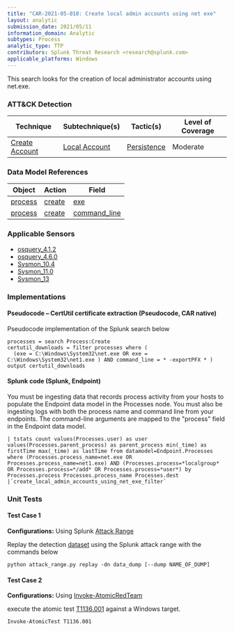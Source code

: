 ```yaml
---
title: "CAR-2021-05-010: Create local admin accounts using net exe"
layout: analytic
submission_date: 2021/05/11
information_domain: Analytic
subtypes: Process
analytic_type: TTP
contributors: Splunk Threat Research <research@splunk.com>
applicable_platforms: Windows
---
```


This search looks for the creation of local administrator accounts using net.exe.


### ATT&CK Detection

|Technique|Subtechnique(s)|Tactic(s)|Level of Coverage|
|---|---|---|---|
|[Create Account](https://attack.mitre.org/techniques/T1136/)|[Local Account](https://attack.mitre.org/techniques/T1136/001/)|[Persistence](https://attack.mitre.org/tactics/TA0003/)|Moderate|

### Data Model References

|Object|Action|Field|
|---|---|---|
|[process](/data_model/process) | [create](/data_model/process#create) | [exe](/data_model/process#exe) |
|[process](/data_model/process) | [create](/data_model/process#create) | [command_line](/data_model/process#command_line) |


### Applicable Sensors

- [osquery_4.1.2](/sensors/osquery_4.1.2)
- [osquery_4.6.0](/sensors/osquery_4.6.0)
- [Sysmon_10.4](/sensors/sysmon_10.4)
- [Sysmon_11.0](/sensors/sysmon_11.0)
- [Sysmon_13](/sensors/sysmon_13)

### Implementations

#### Pseudocode – CertUtil certificate extraction (Pseudocode, CAR native)


Pseudocode implementation of the Splunk search below


```
processes = search Process:Create
certutil_downloads = filter processes where (
  (exe = C:\Windows\System32\net.exe OR exe = C:\Windows\System32\net1.exe ) AND command_line = * -exportPFX * )
output certutil_downloads
```


#### Splunk code (Splunk, Endpoint)


You must be ingesting data that records process activity from your hosts to populate the Endpoint data model in the Processes node. You must also be ingesting logs with both the process name and command line from your endpoints. The command-line arguments are mapped to the "process" field in the Endpoint data model.


```
| tstats count values(Processes.user) as user values(Processes.parent_process) as parent_process min(_time) as firstTime max(_time) as lastTime from datamodel=Endpoint.Processes where (Processes.process_name=net.exe OR Processes.process_name=net1.exe) AND (Processes.process=*localgroup* OR Processes.process=*/add* OR Processes.process=*user*) by Processes.process Processes.process_name Processes.dest   |`create_local_admin_accounts_using_net_exe_filter`
```



### Unit Tests

#### Test Case 1

**Configurations:** Using Splunk [Attack Range](https://github.com/splunk/attack_range)

Replay the detection [dataset](https://media.githubusercontent.com/media/splunk/attack_data/master/datasets/attack_techniques/T1136.001/atomic_red_team/windows-security.log)  using the Splunk attack range with the commands below

```
python attack_range.py replay -dn data_dump [--dump NAME_OF_DUMP]
```

#### Test Case 2

**Configurations:** Using [Invoke-AtomicRedTeam](https://github.com/redcanaryco/invoke-atomicredteam)

execute the atomic test [T1136.001](https://github.com/redcanaryco/atomic-red-team/tree/master/atomics/T1136.001) against a Windows target.

```
Invoke-AtomicTest T1136.001
```


